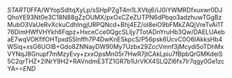 $START$0FFA/WYopSdltqXyLp/sSHpPZgT4m1LXVbj6/iJ0iYWMRDfxuxwr0DJQhoYE93Nt0e3C18N88gZzOUMX/pxOxCZeZUTPN6dPbqo3adzhuwTGgBzMubO3VaUeRvXckuCdhIngjURPQNcd+Bhj4EZ/oI8eiO9bFMkZAQjVreTvAi1T76DimHWfVHYkh6Fqpz+HxceCce0QgcSLIjy7TotADnYruHb3Qw/DAELUAebaE7wqVOKflfOHTpxdS5lnffh7P4DwKnESkpcS/P56psk6UcvC0O6IAkksHb4WSiq+xsG6UOIB+Gdo8ZNNayDW90My7Uzbx29ZccVmnf3jMcydi5oTDhMxVYNqJ8Gnupf7mMzyEvy+zxxOpsMn05r7HwR7jtCAkLpiu7fBpbQrGMKdeiS5C2qrTHZ+2INrY9H2+RAVndmE3TZ1GR7b1UrVKX4SLQZl6fx7lr7qgy0Ge1zcYA==$END$